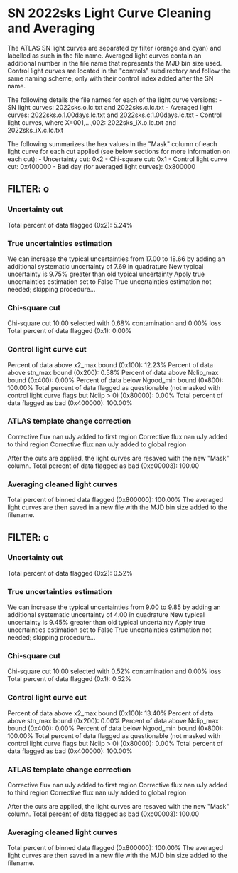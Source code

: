 # SN 2022sks Light Curve Cleaning and Averaging

The ATLAS SN light curves are separated by filter (orange and cyan) and labelled as such in the file name. Averaged light curves contain an additional number in the file name that represents the MJD bin size used. Control light curves are located in the "controls" subdirectory and follow the same naming scheme, only with their control index added after the SN name.

The following details the file names for each of the light curve versions:
	- SN light curves: 2022sks.o.lc.txt and 2022sks.c.lc.txt
	- Averaged light curves: 2022sks.o.1.00days.lc.txt and 2022sks.c.1.00days.lc.txt
	- Control light curves, where X=001,...,002: 2022sks_iX.o.lc.txt and 2022sks_iX.c.lc.txt

The following summarizes the hex values in the "Mask" column of each light curve for each cut applied (see below sections for more information on each cut): 
	- Uncertainty cut: 0x2
	- Chi-square cut: 0x1
	- Control light curve cut: 0x400000
	- Bad day (for averaged light curves): 0x800000

## FILTER: o

### Uncertainty cut
Total percent of data flagged (0x2): 5.24%

### True uncertainties estimation
We can increase the typical uncertainties from 17.00 to 18.66 by adding an additional systematic uncertainty of 7.69 in quadrature
New typical uncertainty is 9.75% greater than old typical uncertainty
Apply true uncertainties estimation set to False
True uncertainties estimation not needed; skipping procedure...

### Chi-square cut
Chi-square cut 10.00 selected with 0.68% contamination and 0.00% loss
Total percent of data flagged (0x1): 0.00%

### Control light curve cut
Percent of data above x2_max bound (0x100): 12.23%
Percent of data above stn_max bound (0x200): 0.58%
Percent of data above Nclip_max bound (0x400): 0.00%
Percent of data below Ngood_min bound (0x800): 100.00%
Total percent of data flagged as questionable (not masked with control light curve flags but Nclip > 0) (0x80000): 0.00%
Total percent of data flagged as bad (0x400000): 100.00%

### ATLAS template change correction
Corrective flux nan uJy added to first region
Corrective flux nan uJy added to third region
Corrective flux nan uJy added to global region

After the cuts are applied, the light curves are resaved with the new "Mask" column.
Total percent of data flagged as bad (0xc00003): 100.00

### Averaging cleaned light curves
Total percent of binned data flagged (0x800000): 100.00%
The averaged light curves are then saved in a new file with the MJD bin size added to the filename.

## FILTER: c

### Uncertainty cut
Total percent of data flagged (0x2): 0.52%

### True uncertainties estimation
We can increase the typical uncertainties from 9.00 to 9.85 by adding an additional systematic uncertainty of 4.00 in quadrature
New typical uncertainty is 9.45% greater than old typical uncertainty
Apply true uncertainties estimation set to False
True uncertainties estimation not needed; skipping procedure...

### Chi-square cut
Chi-square cut 10.00 selected with 0.52% contamination and 0.00% loss
Total percent of data flagged (0x1): 0.52%

### Control light curve cut
Percent of data above x2_max bound (0x100): 13.40%
Percent of data above stn_max bound (0x200): 0.00%
Percent of data above Nclip_max bound (0x400): 0.00%
Percent of data below Ngood_min bound (0x800): 100.00%
Total percent of data flagged as questionable (not masked with control light curve flags but Nclip > 0) (0x80000): 0.00%
Total percent of data flagged as bad (0x400000): 100.00%

### ATLAS template change correction
Corrective flux nan uJy added to first region
Corrective flux nan uJy added to third region
Corrective flux nan uJy added to global region

After the cuts are applied, the light curves are resaved with the new "Mask" column.
Total percent of data flagged as bad (0xc00003): 100.00

### Averaging cleaned light curves
Total percent of binned data flagged (0x800000): 100.00%
The averaged light curves are then saved in a new file with the MJD bin size added to the filename.